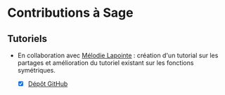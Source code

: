 # Contributions à Sage

## Tutoriels 

- En collaboration avec [Mélodie Lapointe]() : 
création d'un tutorial sur les partages et amélioration du tutoriel existant sur les fonctions symétriques. 

  - [x] [Dépôt GitHub](https://github.com/sagemath/more-sagemath-tutorials)

